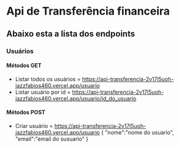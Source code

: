 # Api de Transferência financeira

## Abaixo esta a lista dos endpoints

### Usuários

#### Métodos GET
* Listar todos os usuários = https://api-transferencia-2v17l5uoh-jazzfabios460.vercel.app/usuario
* Listar usuário por id = https://api-transferencia-2v17l5uoh-jazzfabios460.vercel.app/usuario/id_do_usuario
#### Métodos POST
* Criar usuário = https://api-transferencia-2v17l5uoh-jazzfabios460.vercel.app/usuario
   {
    "nome":"nome do usuario",
    "email":"email do susuario"
   }